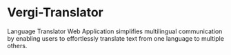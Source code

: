 # Vergi-Translator
Language Translator Web Application simplifies multilingual communication by enabling users to effortlessly translate text from one language to multiple others. 
